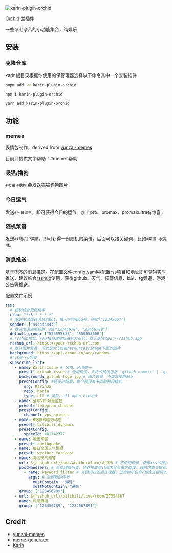 ![karin-plugin-orchid](https://socialify.git.ci/ikechan8370/karin-plugin-orchid/image?description=1&descriptionEditable=%E9%80%82%E7%94%A8%E4%BA%8EKarin%E6%9C%BA%E5%99%A8%E4%BA%BA%E7%9A%84%E5%85%B0%E6%8F%92%E4%BB%B6%EF%BC%8C%E6%8F%90%E4%BE%9Bmemes%E7%AD%89%E5%A8%B1%E4%B9%90%E5%8A%9F%E8%83%BD%0AOrchid%20plugin%20for%20Karin%20bot%2C%20entertainments%20like%20memes%20are%20provided&font=Jost&forks=1&issues=1&language=1&logo=https%3A%2F%2Fpic.ikechan8370.com%2Fimages%2F2024%2F06%2F18%2F_bc53d366-91c2-4801-a1ee-a5e9107c1fed.png&name=1&owner=1&pattern=Diagonal%20Stripes&pulls=1&stargazers=1&theme=Light)

[Orchid](https://github.com/ikechan8370/karin-plugin-orchid) 兰插件

一些杂七杂八的小功能集合，纯娱乐

## 安装
### 克隆仓库

karin根目录根据你使用的保管理器选择以下命令其中一个安装插件

```bash
pnpm add -w karin-plugin-orchid
```

```bash
npm i karin-plugin-orchid
```

```bash
yarn add karin-plugin-orchid
```

## 功能

### memes
表情包制作，derived from [yunzai-memes](https://github.com/ikechan8370/yunzai-meme)

目前只提供文字帮助：#memes帮助

### 吸猫/撸狗
`#吸猫` `#撸狗` 会发送猫猫狗狗图片

### 今日运气
发送`#今日运气`，即可获得今日的运气。加上pro、promax、promaxultra有惊喜。

### 随机菜谱
发送`#(随机)?菜谱`，即可获得一份随机的菜谱。后面可以接关键词，比如`#菜谱 冰淇淋`。

### 消息推送
基于RSS的消息推送。在配置文件config.yaml中配置rss项目和地址即可获得实时推送，建议结合[rsshub](https://docs.rsshub.app/zh/)使用，获得github、天气、预警信息、b站、tg频道、游戏公告等推送。

配置文件示例
```yaml
rss:
  # 控制检查更新频率
  cron: "*/5 * * * *"
  # 发送主动推送消息的bot，填入字符串qq号，例如["12345667"]
  sender: ["444444444"]
  # 默认发送到哪些群，如["12345678", "23456789"]
  default_group: ["555555555", "555555666"]
  # rsshub地址，可以填自建地址或官方反代，默认是https://rsshub.app
  rsshub_url: https://your-rsshub-url.com
  # 默认图片背景，可以是url或者resources/image下面的图片
  background: https://api.armoe.cn/acg/random
  # 订阅rss列表
  subscribe_list:
    - name: Karin Issue # 名称，必须唯一
      preset: github_issue # 使用预设，支持的预设包括 'github_commit' | 'github_release' | 'github_issue' | 'github_pr' | 'telegram_channel' | 'bilibili_dynamic' | 'earthquake' | 'weather_forecast'
      background: github-logo.jpg # 图片背景，不填将使用默认
      presetConfig: #预设的配置，每个预设有不同的预设格式
        org: KarinJS
        repo: Karin
        type: all # 类型，all open closed
    - name: 全球VPS余量监控
      preset: telegram_channel
      presetConfig:
        channel: vps_spiders
    - name: B站原神官方动态
      preset: bilibili_dynamic
      presetConfig:
        spaceId: 401742377
    - name: 地震预警
      preset: earthquake
    - name: 每日全国天气预报
      preset: weather_forecast
    - name: 海淀天气预警
      url: ${rsshub_url}/nmc/weatheralarm/北京市 # 不使用预设，使用rss的链接。可以使用${rsshub_url}变量引用rsshub地址
      postHandlers: # 后处理器列表，会在拉取到订阅内容后依次处理。目前内置关键词过滤器keyword_filter。可以仿照示例自行编写后处理器放置于lib/rss/handlers下面
        - name: keyword_filter # 关键词过滤后处理器，过滤掉不包含/包含关键词的内容
          args: # 处理器的传参
            mustContain: "海淀"
            mustNotContain: "通州"
      group: ["123456789"]
    - url: ${rsshub_url}/bilibili/live/room/27354807
      name: 鸣潮直播
      group: ["123456789", "1234567891"]
```

## Credit
* [yunzai-memes](https://github.com/ikechan8370/yunzai-meme)
* [meme-generator](https://github.com/MeetWq/meme-generator)
* [Karin](https://karinjs.github.io/Karin/)
